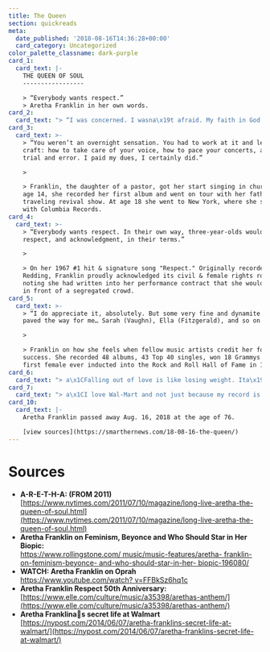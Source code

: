 ```yaml
---
title: The Queen
section: quickreads
meta:
  date_published: '2018-08-16T14:36:28+00:00'
  card_category: Uncategorized
color_palette_classname: dark-purple
card_1:
  card_text: |-
    THE QUEEN OF SOUL
    -----------------

    > “Everybody wants respect.”  
    > Aretha Franklin in her own words.
card_2:
  card_text: "> “I was concerned. I wasna\x19t afraid. My faith in God is too great for that.”\n> \n> Aretha Franklin on her health issues in recent years, including an undisclosed surgery in 2010 in which she asked fans for prayers."
card_3:
  card_text: >-
    > “You weren’t an overnight sensation. You had to work at it and learn your
    craft: how to take care of your voice, how to pace your concerts, all that
    trial and error. I paid my dues, I certainly did.”

    > 

    > Franklin, the daughter of a pastor, got her start singing in church. By
    age 14, she recorded her first album and went on tour with her father's
    traveling revival show. At age 18 she went to New York, where she signed
    with Columbia Records.
card_4:
  card_text: >-
    > “Everybody wants respect. In their own way, three-year-olds would like
    respect, and acknowledgment, in their terms.”

    > 

    > On her 1967 #1 hit & signature song "Respect." Originally recorded by Otis
    Redding, Franklin proudly acknowledged its civil & female rights roots,
    noting she had written into her performance contract that she wouldn't sing
    in front of a segregated crowd.
card_5:
  card_text: >-
    > “I do appreciate it, absolutely. But some very fine and dynamite people
    paved the way for me… Sarah (Vaughn), Ella (Fitzgerald), and so on.”

    > 

    > Franklin on how she feels when fellow music artists credit her for their
    success. She recorded 48 albums, 43 Top 40 singles, won 18 Grammys & was the
    first female ever inducted into the Rock and Roll Hall of Fame in 1987.
card_6:
  card_text: "> a\x1CFalling out of love is like losing weight. Ita\x19s a lot easier putting it on than taking it off.a\x1D\n> \n> Aretha Franklin was married twice. She is survived by her 4 sons."
card_7:
  card_text: "> a\x1CI love Wal-Mart and not just because my record is there. You can get some things there that you cannot find at Saks or Bergdorfa\x19s or other upscale stores.a\x1D\n> \n> Aretha Franklin also used Walmart to workout. She told the NYPost: \"I walk the Super Walmarts, the biggest ones. If people are in the aisle and the store happens to be crowded that day, I go to other aisles.\""
card_10:
  card_text: |-
    Aretha Franklin passed away Aug. 16, 2018 at the age of 76.

    [view sources](https://smarthernews.com/18-08-16-the-queen/)
---
```

Sources
=======

*   **A-R-E-T-H-A: (FROM 2011)**  
    [https://www.nytimes.com/2011/07/10/magazine/long-live-aretha-the-queen-of-soul.html](https://www.nytimes.com/2011/07/10/magazine/long-live-aretha-the-queen-of-soul.html)
*   **Aretha Franklin on Feminism, Beyonce and Who Should Star in Her Biopic:**  
    [https://www.rollingstone.com/ music/music-features/aretha- franklin-on-feminism-beyonce- and-who-should-star-in-her- biopic-196080/](https://www.rollingstone.com/music/music-features/aretha-franklin-on-feminism-beyonce-and-who-should-star-in-her-biopic-196080/)
*   **WATCH: Aretha Franklin on Oprah**  
    [https://www.youtube.com/watch? v=FFBkSz6hq1c](https://www.youtube.com/watch?v=FFBkSz6hq1c)
*   **Aretha Franklin Respect 50th Anniversary:**  
    [https://www.elle.com/culture/music/a35398/arethas-anthem/](https://www.elle.com/culture/music/a35398/arethas-anthem/)
*   **Aretha Franklinas secret life at Walmart**  
    [https://nypost.com/2014/06/07/aretha-franklins-secret-life-at-walmart/](https://nypost.com/2014/06/07/aretha-franklins-secret-life-at-walmart/)